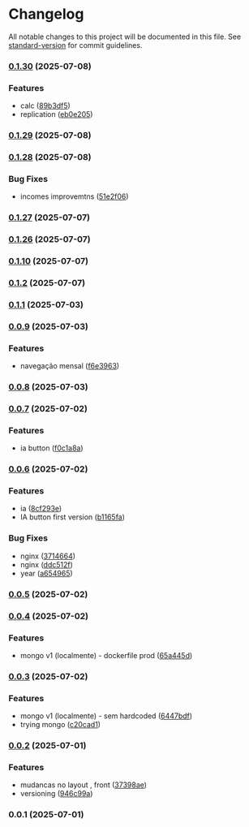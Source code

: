 # Changelog

All notable changes to this project will be documented in this file. See [standard-version](https://github.com/conventional-changelog/standard-version) for commit guidelines.

### [0.1.30](https://github.com/ErgonBerry/contas/compare/v0.1.29...v0.1.30) (2025-07-08)


### Features

* calc ([89b3df5](https://github.com/ErgonBerry/contas/commit/89b3df5de19af05ee0e5d95351fe59ed2cc3b955))
* replication ([eb0e205](https://github.com/ErgonBerry/contas/commit/eb0e205f0f223ce69788bcfa2d7f16b0a26caa65))

### [0.1.29](https://github.com/ErgonBerry/contas/compare/v0.1.28...v0.1.29) (2025-07-08)

### [0.1.28](https://github.com/ErgonBerry/contas/compare/v0.1.27...v0.1.28) (2025-07-08)


### Bug Fixes

* incomes improvemtns ([51e2f06](https://github.com/ErgonBerry/contas/commit/51e2f0626afff453cbb6850eaf4f4b4644a9699b))

### [0.1.27](https://github.com/ErgonBerry/contas/compare/v0.1.26...v0.1.27) (2025-07-07)

### [0.1.26](https://github.com/ErgonBerry/contas/compare/v0.1.2...v0.1.26) (2025-07-07)

### [0.1.10](https://github.com/ErgonBerry/contas/compare/v0.1.2...v0.1.10) (2025-07-07)

### [0.1.2](https://github.com/ErgonBerry/contas/compare/v0.1.1...v0.1.2) (2025-07-07)

### [0.1.1](https://github.com/ErgonBerry/contas/compare/v0.1.0...v0.1.1) (2025-07-03)

### [0.0.9](https://github.com/ErgonBerry/contas/compare/v0.0.8...v0.0.9) (2025-07-03)


### Features

* navegação mensal ([f6e3963](https://github.com/ErgonBerry/contas/commit/f6e3963ba5646c00354170bc14ffdb9626e47b93))

### [0.0.8](https://github.com/ErgonBerry/contas/compare/v0.0.7...v0.0.8) (2025-07-03)

### [0.0.7](https://github.com/ErgonBerry/contas/compare/v0.0.6...v0.0.7) (2025-07-02)


### Features

* ia button ([f0c1a8a](https://github.com/ErgonBerry/contas/commit/f0c1a8aa063e134c6c6cf25b2413ff4f0b0920bb))

### [0.0.6](https://github.com/ErgonBerry/contas/compare/v0.0.5...v0.0.6) (2025-07-02)


### Features

* ia ([8cf293e](https://github.com/ErgonBerry/contas/commit/8cf293e5fd17d4b3fdbaa358f0ef47904684edaf))
* IA button first version ([b1165fa](https://github.com/ErgonBerry/contas/commit/b1165faf009955622a884361ec2ae73b2da1d4e2))


### Bug Fixes

* nginx ([3714664](https://github.com/ErgonBerry/contas/commit/3714664ec72a18edeb6ac71ef13775da7363da05))
* nginx ([ddc512f](https://github.com/ErgonBerry/contas/commit/ddc512ffb53b5b13df7167ffad275fcfee0a4f51))
* year ([a654965](https://github.com/ErgonBerry/contas/commit/a6549650c04495e9be15ff38a17a0c8c61bf47ab))

### [0.0.5](https://github.com/ErgonBerry/contas/compare/v0.0.4...v0.0.5) (2025-07-02)

### [0.0.4](https://github.com/ErgonBerry/contas/compare/v0.0.3...v0.0.4) (2025-07-02)


### Features

* mongo v1 (localmente) - dockerfile prod ([65a445d](https://github.com/ErgonBerry/contas/commit/65a445d0f961487fdf513e0237b6f725960298d7))

### [0.0.3](https://github.com/ErgonBerry/contas/compare/v0.0.2...v0.0.3) (2025-07-02)


### Features

* mongo v1 (localmente) - sem hardcoded ([6447bdf](https://github.com/ErgonBerry/contas/commit/6447bdfd76c9d3f4eaa2f23cee56fe8bfb67b501))
* trying mongo ([c20cad1](https://github.com/ErgonBerry/contas/commit/c20cad10d5fb36e1a22956ba35af99da87333088))

### [0.0.2](https://github.com/ErgonBerry/contas/compare/v0.0.1...v0.0.2) (2025-07-01)


### Features

* mudancas no layout , front ([37398ae](https://github.com/ErgonBerry/contas/commit/37398aee8fc44ecc2474c1b3bbff9f05a8a62bb3))
* versioning ([946c99a](https://github.com/ErgonBerry/contas/commit/946c99aedf787380cce3b621b64e0dc5649009d5))

### 0.0.1 (2025-07-01)
